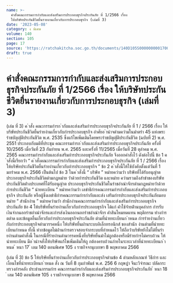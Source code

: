```yaml
---
name: >-
  คำสั่งคณะกรรมการกำกับและส่งเสริมการประกอบธุรกิจประกันภัย ที่ 1/2566 เรื่อง
  ให้บริษัทประกันชีวิตยื่นรายงานเกี่ยวกับการประกอบธุรกิจ (เล่มที่ 3)
date: '2023-05-08'
category: ง พิเศษ
volume: 140
section: 105
page: 17
source: 'https://ratchakitcha.soc.go.th/documents/140D105S0000000001700.pdf'
draft: true
---
```


# คำสั่งคณะกรรมการกำกับและส่งเสริมการประกอบธุรกิจประกันภัย ที่ 1/2566 เรื่อง ให้บริษัทประกันชีวิตยื่นรายงานเกี่ยวกับการประกอบธุรกิจ (เล่มที่ 3)

(เล่ม ที่ 3) ค ําสั่ง คณะกรรมกํารก ํากับและส่งเสริมกํารประกอบธุรกิจประกันภัย ที่ 1 / 2566 เรื่อง ให้บริษัทประกันชีวิตยื่นรํายงํานเกี่ยวกับกํารประกอบธุรกิจ อําศัยอ ํานําจตํามควํามในมําตรํา 45 แห่งพระรําชบัญญัติประกันชีวิต พ.ศ. 2535 ซึ่งแก้ไขเพิ่มเติมโดยพระรําชบัญญัติประกันชีวิต (ฉบับที่ 2) พ.ศ. 2551 ประกอบกับมติที่ประชุม คณะกรรมกํารก ํากับและส่งเสริมกํารประกอบธุรกิจประกันภัย ครั้งที่ 10/2565 เมื่อวันที่ 23 กันยํายน พ.ศ. 2565 และครั้งที่ 11/2565 เมื่อวันที่ 28 ตุลําคม พ.ศ. 2565 คณะกรรมกํารกํากับและส่งเสริมกํารประกอบธุรกิจประกันภัย จึงออกคําสั่งไว้ ดังต่อไปนี้ ข้อ 1 ค ําสั่งนี้เรียกว่ํา “ ค ําสั่งคณะกรรมกํารกํากับและส่งเสริมกํารประกอบธุรกิจประกันภัย ที่ 1 / 2566 เรื่อง ให้บริษัทประกันชีวิตยื่นรํายงํานเกี่ยวกับกํารประกอบธุรกิจ ” ข้อ 2 ค ําสั่งนี้ให้ใช้บังคับตั้งแต่วันที่ 1 มกรําคม พ.ศ. 2566 เป็นต้นไป ข้อ 3 ในค ําสั่งนี้ “ บริษัท ” หมํายควํามว่ํา บริษัทที่ได้รับอนุญําตประกอบธุรกิจประกันชีวิตตํามกฎหมําย ว่ําด้วยกํารประกันชีวิต และหมําย ควํามรวมถึงสําขําของบริษัทประกันชีวิตต่ํางประเทศที่ได้รับอนุญําต ประกอบธุรกิจประกันชีวิตในรําชอําณําจักรตํามกฎหมํายว่ําด้วยกํารประกันชีวิต “ นํายทะเบียน ” หมํายควํามว่ํา เลขําธิกํารคณะกรรมกํารกํากับและส่งเสริมกํารประกอบธุรกิจ ประกันภัย หรือผู้ซึ่งเลขําธิกํารคณะกรรมกํารกํากับและส่ง เสริมกํารประกอบธุรกิจประกันภัยมอบหมําย “ สํานักงําน ” หมํายควํามว่ํา สํานักงํานคณะกรรมกํารกํากับและส่งเสริมกํารประกอบธุรกิจ ประกันภัย ข้อ 4 ให้บริษัทยื่นรํายงํานเกี่ยวกับกํารประกอบธุรกิจ ได้แก่ ค่ําใช้จ่ํายด้ํานบุคลํากร กํารรับเงินจํากนอกรําชอําณําจักรและกํารส่งเงินออกนอกรําชอําณําจักร ค่ําสินไหมทดแทน พฤติกรรม ทํางกํารตลําด และข้อมูลอื่นเกี่ยวกับกํารประกอบธุรกิจประกันภัย ตํามที่นํายทะเบียนก ําหนด กํารรํายงํานเกี่ยวกับกํารประกอบธุรกิจตํามวรรคหนึ่ง ให้บริษัทยื่นผ่ํานระบบอิเล็กทรอนิกส์ ของสํานัก งํานตํามที่นํายทะเบียนกําหนด ทั้งนี้ หํากข้อมูลไม่ผ่ํานกํารตรวจสอบจํากระบบที่กําหนดไว้ ให้ถือว่ําบริษัทยังไม่ได้ยื่นรํายงํานตํามคําสั่งนี้ ในกรณีที่รํายงํานตํามวรรคหนึ่งที่บริษัทยื่นมําไม่ถูกต้องหรือมีรํายกํารไม่ครบถ้วน ให้นํายทะเบียน มีอ ํานําจสั่งให้บริษัทแก้ไขเพิ่มเติมให้ถู กต้องครบถ้วนภํายในระยะเวลําที่นํายทะเบียนก ําหนด ้ หนา 17 ่ เลม 140 ตอนพิเศษ 105 ง ราชกิจจานุเบกษา 8 พฤษภาคม 2566

(เล่ม ที่ 3) ข้อ 5 ให้บริษัทยื่นรํายงํานเกี่ยวกับกํารประกอบธุรกิจตํามข้อ 4 ตํามหลักเกณฑ์ วิธีกําร และเงื่อนไขที่นํายทะเบียนก ําหนด สั่ง ณ วันที่ 8 กุมภําพันธ์ พ.ศ. 256 6 กฤษฎํา จีนะวิจํารณะ ปลัดกระทรวงกํารคลัง ประธํานกรรมกําร คณะกรรมกํารกํากับและส่งเสริมกํารประกอบธุรกิจประกันภัย ้ หนา 18 ่ เลม 140 ตอนพิเศษ 105 ง ราชกิจจานุเบกษา 8 พฤษภาคม 2566
